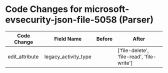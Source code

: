 # Code Changes for microsoft-evsecurity-json-file-5058 (Parser)

| Code Change | Field Name | Before | After |
|-------------|------------|--------|-------|
| edit_attribute | legacy_activity_type |  | ['file-delete', 'file-read', 'file-write'] |